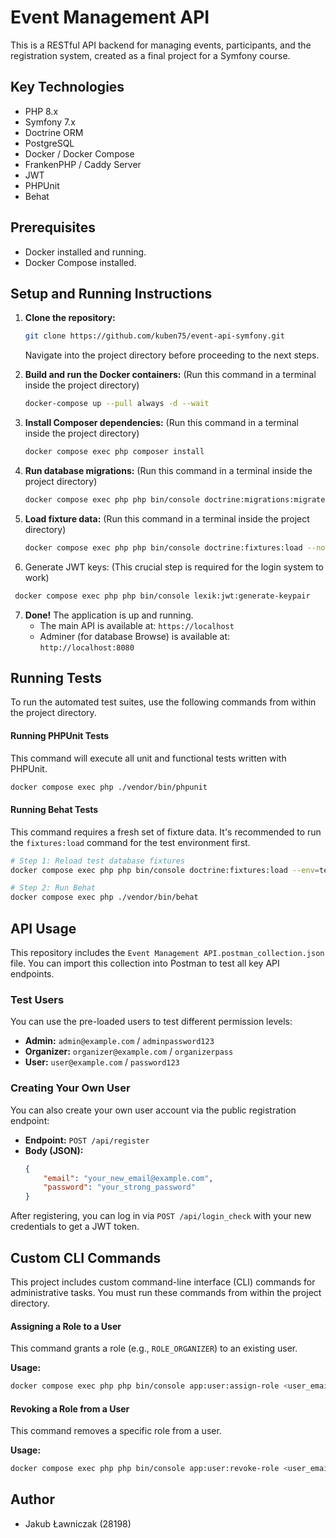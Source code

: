 # Event Management API

This is a RESTful API backend for managing events, participants, and the registration system, created as a final project for a Symfony course.

## Key Technologies

* PHP 8.x
* Symfony 7.x
* Doctrine ORM
* PostgreSQL
* Docker / Docker Compose
* FrankenPHP / Caddy Server
* JWT 
* PHPUnit 
* Behat 

## Prerequisites

* Docker installed and running.
* Docker Compose installed.


## Setup and Running Instructions

1.  **Clone the repository:**
    ```bash
    git clone https://github.com/kuben75/event-api-symfony.git
    ```
    Navigate into the project directory before proceeding to the next steps.
    
2.  **Build and run the Docker containers:**
    (Run this command in a terminal inside the project directory)
    ```bash
    docker-compose up --pull always -d --wait
    ```

3.  **Install Composer dependencies:**
    (Run this command in a terminal inside the project directory)
    ```bash
    docker compose exec php composer install
    ```

4.  **Run database migrations:**
    (Run this command in a terminal inside the project directory)
    ```bash
    docker compose exec php php bin/console doctrine:migrations:migrate --no-interaction
    ```

5.  **Load fixture data:**
    (Run this command in a terminal inside the project directory)
    ```bash
    docker compose exec php php bin/console doctrine:fixtures:load --no-interaction
    ```
    
6.  Generate JWT keys: (This crucial step is required for the login system to work)
   ```bash
    docker compose exec php php bin/console lexik:jwt:generate-keypair
   ```
      
7.  **Done!** The application is up and running.
    * The main API is available at: `https://localhost`
    * Adminer (for database Browse) is available at: `http://localhost:8080`

## Running Tests

To run the automated test suites, use the following commands from within the project directory.

#### Running PHPUnit Tests

This command will execute all unit and functional tests written with PHPUnit.

```bash
docker compose exec php ./vendor/bin/phpunit
```

#### Running Behat Tests

This command requires a fresh set of fixture data. It's recommended to run the `fixtures:load` command for the test environment first.

```bash
# Step 1: Reload test database fixtures
docker compose exec php php bin/console doctrine:fixtures:load --env=test --no-interaction

# Step 2: Run Behat
docker compose exec php ./vendor/bin/behat
```

## API Usage

This repository includes the `Event Management API.postman_collection.json` file. You can import this collection into Postman to test all key API endpoints.

### Test Users

You can use the pre-loaded users to test different permission levels:

* **Admin:** `admin@example.com` / `adminpassword123`
* **Organizer:** `organizer@example.com` / `organizerpass`
* **User:** `user@example.com` / `password123`

### Creating Your Own User

You can also create your own user account via the public registration endpoint:

* **Endpoint:** `POST /api/register`
* **Body (JSON):**
    ```json
    {
        "email": "your_new_email@example.com",
        "password": "your_strong_password"
    }
    ```
After registering, you can log in via `POST /api/login_check` with your new credentials to get a JWT token.

## Custom CLI Commands

This project includes custom command-line interface (CLI) commands for administrative tasks. You must run these commands from within the project directory.

#### Assigning a Role to a User

This command grants a role (e.g., `ROLE_ORGANIZER`) to an existing user.

**Usage:**
```bash
docker compose exec php php bin/console app:user:assign-role <user_email> <role>
```
#### Revoking a Role from a User

This command removes a specific role from a user.

**Usage:**
```bash
docker compose exec php php bin/console app:user:revoke-role <user_email> <role>
```
## Author
* Jakub Ławniczak (28198)
